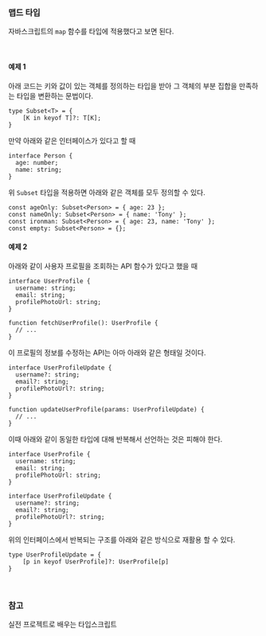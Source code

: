 ### 맵드 타입

자바스크립트의 `map` 함수를 타입에 적용했다고 보면 된다. 

<br>

#### 예제 1

아래 코드는 키와 값이 있는 객체를 정의하는 타입을 받아 그 객체의 부분 집합을 만족하는 타입을 변환하는 문법이다. 

```
type Subset<T> = {
	[K in keyof T]?: T[K];
}
```

만약 아래와 같은 인터페이스가 있다고 할 때

```
interface Person {
  age: number;
  name: string;
}
```

위 `Subset` 타입을 적용하면 아래와 같은 객체를 모두 정의할 수 있다. 

```
const ageOnly: Subset<Person> = { age: 23 };
const nameOnly: Subset<Person> = { name: 'Tony' };
const ironman: Subset<Person> = { age: 23, name: 'Tony' };
const empty: Subset<Person> = {};
```

#### 예제 2

아래와 같이 사용자 프로필을 조회하는 API 함수가 있다고 했을 때

```
interface UserProfile {
  username: string;
  email: string;
  profilePhotoUrl: string;
}

function fetchUserProfile(): UserProfile {
  // ...
}
```

이 프로필의 정보를 수정하는 API는 아마 아래와 같은 형태일 것이다. 

```
interface UserProfileUpdate {
  username?: string;
  email?: string;
  profilePhotoUrl?: string;
}

function updateUserProfile(params: UserProfileUpdate) {
  // ...
}
```

이때 아래와 같이 동일한 타입에 대해 반복해서 선언하는 것은 피해야 한다. 

```
interface UserProfile {
  username: string;
  email: string;
  profilePhotoUrl: string;
}

interface UserProfileUpdate {
  username?: string;
  email?: string;
  profilePhotoUrl?: string;
}
```

위의 인터페이스에서 반복되는 구조를 아래와 같은 방식으로 재활용 할 수 있다. 

```
type UserProfileUpdate = {
	[p in keyof UserProfile]?: UserProfile[p]
}
```

<br>

### 참고

실전 프로젝트로 배우는 타입스크립트
